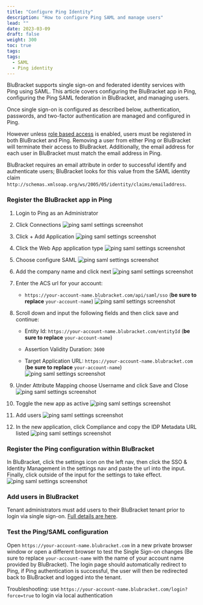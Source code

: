 ```yaml
---
title: "Configure Ping Identity"
description: "How to configure Ping SAML and manage users"
lead: ""
date: 2023-03-09
draft: false
weight: 300
toc: true
tags:
tags:
  - SAML
  - Ping identity
---
```


BluBracket supports single sign-on and federated identity services with Ping using SAML. This article covers configuring the BluBracket app in Ping, configuring the Ping SAML federation in BluBracket, and managing users.

Once single sign-on is configured as described below, authentication, passwords, and two-factor authentication are managed and configured in Ping.

However unless [role based access](/how-to/role-based-access-control/) is enabled, users must be registered in both BluBracket and Ping. Removing a user from either Ping or BluBracket will terminate their access to BluBracket. Additionally, the email address for each user in BluBracket must match the email address in Ping.

BluBracket requires an email attribute in order to successful identify and authenticate users; BluBracket looks for this value from the SAML identity claim `http://schemas.xmlsoap.org/ws/2005/05/identity/claims/emailaddress`.

### Register the BluBracket app in Ping

1. Login to Ping as an Administrator

2. Click Connections
![ping saml settings screenshot](ping-setup-1.png)

3. Click + Add Application
![ping saml settings screenshot](ping-setup-2.png)

4. Click the Web App application type
![ping saml settings screenshot](ping-setup-3.png)

5. Choose configure SAML
![ping saml settings screenshot](ping-setup-4.png)

6. Add the company name and click next
![ping saml settings screenshot](ping-setup-5.png)

7. Enter the ACS url for your account:
    - `https://your-account-name.blubracket.com/api/saml/sso` (**be sure to replace** `your-account-name`)
![ping saml settings screenshot](ping-setup-6.png)

8. Scroll down and input the following fields and then click save and continue:
    - Entity Id: `https://your-account-name.blubracket.com/entityId` (**be sure to replace** `your-account-name`)

    - Assertion Validity Duration: `3600`

    - Target Application URL: `https://your-account-name.blubracket.com` (**be sure to replace** `your-account-name`)
![ping saml settings screenshot](ping-setup-7.png)

9. Under Attribute Mapping choose Username and click Save and Close
![ping saml settings screenshot](ping-setup-8.png)

10. Toggle the new app as active
![ping saml settings screenshot](ping-setup-9.png)

11. Add users
![ping saml settings screenshot](ping-setup-10.png)

12. In the new application, click Compliance and copy the IDP Metadata URL listed
![ping saml settings screenshot](ping-setup-11.png)

### Register the Ping configuration within BluBracket

In BluBracket, click the settings icon on the left nav, then click the SSO & Identity Management in the settings nav and paste the url into the input. Finally, click outside of the input for the settings to take effect.
  ![ping saml settings screenshot](saml-setup-metadata.png)

### Add users in BluBracket

Tenant administrators must add users to their BluBracket tenant prior to login via single sign-on. [Full details are here](/how-to/add-user/).

### Test the Ping/SAML configuration

Open `https://your-account-name.blubracket.com` in a new private browser window or open a different browser to test the Single Sign-on changes (Be sure to replace `your-account-name` with the name of your account name provided by BluBracket). The login page should automatically redirect to Ping, if Ping authentication is successful, the user will then be redirected back to BluBracket and logged into the tenant.

Troubleshooting: use `https://your-account-name.blubracket.com/login?force=true` to login via local authentication
